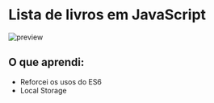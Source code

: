 # Lista de livros em JavaScript

![preview](https://lh3.googleusercontent.com/-k-bF75FmcjQ/YNJsj8-NGYI/AAAAAAAAA84/UHw1rg2l13szJ6I_lXOg-wFWenv1ZSHqQCLcBGAsYHQ/s16000/image.png)

## O que aprendi:
- Reforcei os usos do ES6
- Local Storage
